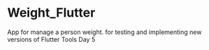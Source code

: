 # Weight_Flutter
 App for manage a person weight. for testing and implementing new versions of Flutter Tools
 Day 5
